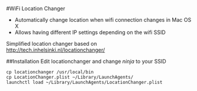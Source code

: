 #WiFi Location Changer
* Automatically change location when wifi connection changes in Mac OS X
* Allows having different IP settings depending on the wifi SSID

Simplified location changer based on http://tech.inhelsinki.nl/locationchanger/

##Installation
Edit locationchanger and change _ninja_ to your SSID

    cp locationchanger /usr/local/bin
    cp LocationChanger.plist ~/Library/LaunchAgents/
    launchctl load ~/Library/LaunchAgents/LocationChanger.plist

